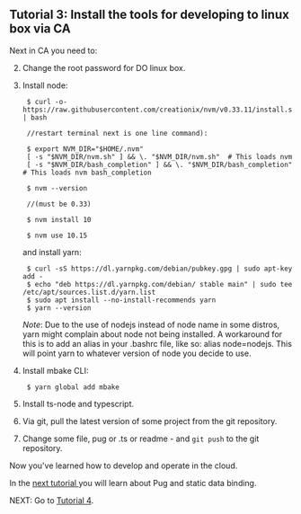 ## Tutorial 3: Install the tools for developing to linux box via CA
Next in CA you need to:

2. Change the root password for DO linux box.
3. Install node:

        $ curl -o- https://raw.githubusercontent.com/creationix/nvm/v0.33.11/install.sh | bash

        //restart terminal next is one line command):

        $ export NVM_DIR="$HOME/.nvm" 
        [ -s "$NVM_DIR/nvm.sh" ] && \. "$NVM_DIR/nvm.sh"  # This loads nvm
        [ -s "$NVM_DIR/bash_completion" ] && \. "$NVM_DIR/bash_completion"  # This loads nvm bash_completion

        $ nvm --version

        //(must be 0.33)

        $ nvm install 10

        $ nvm use 10.15

    and install yarn:

        $ curl -sS https://dl.yarnpkg.com/debian/pubkey.gpg | sudo apt-key add -
        $ echo "deb https://dl.yarnpkg.com/debian/ stable main" | sudo tee /etc/apt/sources.list.d/yarn.list
        $ sudo apt install --no-install-recommends yarn
        $ yarn --version

    _*Note*_: Due to the use of nodejs instead of node name in some distros, yarn might complain about node not being installed. A workaround for this is to add an alias in your .bashrc file, like so: alias node=nodejs. This will point yarn to whatever version of node you decide to use.
    
5. Install mbake CLI:

        $ yarn global add mbake 

6. Install ts-node and typescript.
7. Via git, pull the latest version of some project from the git repository.
9. Change some file, pug or .ts or readme - and `git push` to the git repository.

Now you've learned how to develop and operate in the cloud.

In the [next tutorial ](/t2/) you will learn about Pug and static data binding.

NEXT: Go to [Tutorial 4](/t2/).